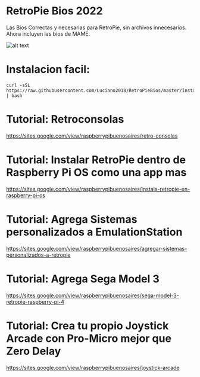 # RetroPie Bios 2022
Las Bios Correctas y necesarias para RetroPie, sin archivos innecesarios. Ahora incluyen las bios de MAME.

![alt text](https://raw.githubusercontent.com/Luciano2018/RetroPieBios/master/logov3.png)

# Instalacion facil:
```
curl -sSL https://raw.githubusercontent.com/Luciano2018/RetroPieBios/master/instalar.sh | bash
```
# Tutorial: Retroconsolas
https://sites.google.com/view/raspberrypibuenosaires/retro-consolas

# Tutorial: Instalar RetroPie dentro de Raspberry Pi OS como una app mas
https://sites.google.com/view/raspberrypibuenosaires/instala-retropie-en-raspberry-pi-os

# Tutorial: Agrega Sistemas personalizados a EmulationStation
https://sites.google.com/view/raspberrypibuenosaires/agregar-sistemas-personalizados-a-retropie

# Tutorial: Agrega Sega Model 3
https://sites.google.com/view/raspberrypibuenosaires/sega-model-3-retropie-raspberry-pi-4

# Tutorial: Crea tu propio Joystick Arcade con Pro-Micro mejor que Zero Delay
https://sites.google.com/view/raspberrypibuenosaires/joystick-arcade

